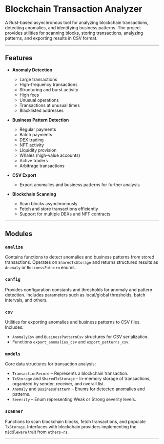 # Blockchain Transaction Analyzer

A Rust-based asynchronous tool for analyzing blockchain transactions, detecting anomalies, and identifying business patterns. The project provides utilities for scanning blocks, storing transactions, analyzing patterns, and exporting results in CSV format.

---

## Features

- **Anomaly Detection**
  - Large transactions
  - High-frequency transactions
  - Structuring and burst activity
  - High fees
  - Unusual operations
  - Transactions at unusual times
  - Blacklisted addresses

- **Business Pattern Detection**
  - Regular payments
  - Batch payments
  - DEX trading
  - NFT activity
  - Liquidity provision
  - Whales (high-value accounts)
  - Active traders
  - Arbitrage transactions

- **CSV Export**
  - Export anomalies and business patterns for further analysis

- **Blockchain Scanning**
  - Scan blocks asynchronously
  - Fetch and store transactions efficiently
  - Support for multiple DEXs and NFT contracts

---

## Modules

### `analize`

Contains functions to detect anomalies and business patterns from stored transactions. Operates on `SharedTxStorage` and returns structured results as `Anomaly` or `BusinessPattern` enums.

### `config`

Provides configuration constants and thresholds for anomaly and pattern detection. Includes parameters such as local/global thresholds, batch intervals, and others.

### `csv`

Utilities for exporting anomalies and business patterns to CSV files. Includes:

- `AnomalyCsv` and `BusinessPatternCsv` structures for CSV serialization.
- Functions `export_anomalies_csv` and `export_patterns_csv`.

### `models`

Core data structures for transaction analysis:

- `TransactionRecord` – Represents a blockchain transaction.
- `TxStorage` and `SharedTxStorage` – In-memory storage of transactions, organized by sender, receiver, and overall list.
- `Anomaly` and `BusinessPattern` – Enums for detected anomalies and patterns.
- `Severity` – Enum representing Weak or Strong severity levels.

### `scanner`

Functions to scan blockchain blocks, fetch transactions, and populate `TxStorage`. Interfaces with blockchain providers implementing the `Middleware` trait from `ethers-rs`.

---
